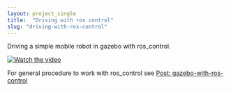 ```yaml
---
layout: project_single
title:  "Driving with ros control"
slug: "driving-with-ros-control"
---
```


Driving a simple mobile robot in gazebo with ros_control.

[![Watch the video](https://raw.githubusercontent.com/yrsheld/yrsheld.github.io/master/static/projects/ros-control-demo.jpg)](https://drive.google.com/file/d/1S0n3_ZUSuDgTRkklTQk3WwQ7eCfQR8nv/preview)

For general procedure to work with ros_control see [Post: gazebo-with-ros-control]()
